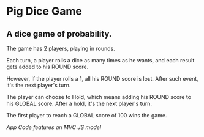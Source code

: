 # Pig Dice Game
## A dice game of probability.


The game has 2 players, playing in rounds.

Each turn, a player rolls a dice as many times as he wants, and each result gets added to his ROUND score.

However, if the player rolls a 1, all his ROUND score is lost. After such event, it's the next player's turn.

The player can choose to Hold, which means adding his ROUND score to his GLOBAL score.
After a hold, it's the next player's turn.

The first player to reach a GLOBAL score of 100 wins the game.

*App Code features an MVC JS model*

